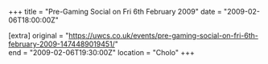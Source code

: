 +++
title = "Pre-Gaming Social on Fri 6th February 2009"
date = "2009-02-06T18:00:00Z"

[extra]
original = "https://uwcs.co.uk/events/pre-gaming-social-on-fri-6th-february-2009-1474489019451/"    
end = "2009-02-06T19:30:00Z"
location = "Cholo"
+++



